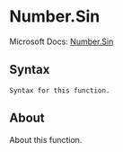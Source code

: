 # Number.Sin

Microsoft Docs: [Number.Sin](https://docs.microsoft.com/en-us/powerquery-m/number-sin)

## Syntax

```
Syntax for this function.
```

## About

About this function.

